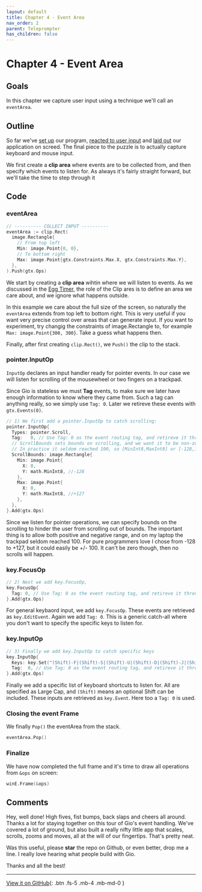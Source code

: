 ```yaml
---
layout: default
title: Chapter 4 - Event Area
nav_order: 2
parent: Teleprompter
has_children: false
---
```


# Chapter 4 - Event Area

## Goals
In this chapter we capture user input using a technique we'll call an `eventArea`.

## Outline
So far we've [set up](01_setup.md) our program, [reacted to user input](02_user_input.md) and [laid out](03_layout.md) our application on screed. The final piece to the puzzle is to actually capture keyboard and mouse input. 

We first create a **clip area** where events are to be collected from, and then specify which events to listen for. As always it's fairly straight forward, but we'll take the time to step through it

## Code
	
### eventArea

```go	
// ---------- COLLECT INPUT ----------
eventArea := clip.Rect(
  image.Rectangle{
    // From top left
    Min: image.Point{0, 0},
    // To bottom right
    Max: image.Point{gtx.Constraints.Max.X, gtx.Constraints.Max.Y},
  },
).Push(gtx.Ops)
```

We start by creating a **clip area** wihtin where we will listen to events. As we discussed in the [Egg Timer](egg_timer/08_egg_as_circle.md), the role of the Clip ares is to define an area we care about, and we ignore what happens outside. 

In this example we care about the full size of the screen, so naturally the `eventArea` extends from top left to bottom right. This is very useful if you want very precise control over areas that can generate input. If you want to experiment, try changig the constraints of image.Rectangle to, for example `Max: image.Point{300, 300}`. Take a guess what happens then. 

Finally, after first creating `clip.Rect()`, we `Push()` the clip to the stack.


### pointer.InputOp

`InputOp` declares an input handler ready for pointer events. In our case we will listen for scrolling of the mousewheel or two fingers on a trackpad.

Since Gio is stateless we must **Tag** events, to make sure we later have enough information to know where they came from. 
Such a tag can anything really, so we simply use `Tag: 0`. Later we retireve these events with `gtx.Events(0)`.


```go
// 1) We first add a pointer.InputOp to catch scrolling:
pointer.InputOp{
  Types: pointer.Scroll,
  Tag:   0, // Use Tag: 0 as the event routing tag, and retireve it through gtx.Events(0)
  // ScrollBounds sets bounds on scrolling, and we want it to be non-zero.
  // In practice it seldom reached 100, so [MinInt8,MaxInt8] or [-128,127] should be enough
  ScrollBounds: image.Rectangle{
    Min: image.Point{
      X: 0,
      Y: math.MinInt8, //-128
    },
    Max: image.Point{
      X: 0,
      Y: math.MaxInt8, //+127
    },
  },
}.Add(gtx.Ops)
```

Since we listen for pointer operations, we can specify bounds on the scrolling to hinder the user from scrolling out of bounds. 
The important thing is to allow both positive and negative range, and on my laptop the trackpad seldom reached 100. For pure 
programmers love I chose from -128 to +127, but it could easily be +/- 100. It can't be zero though, then no scrolls will happen.


### key.FocusOp

```go
// 2) Next we add key.FocusOp,
key.FocusOp{
  Tag: 0, // Use Tag: 0 as the event routing tag, and retireve it through gtx.Events(0)
}.Add(gtx.Ops)
```

For general keybaord input, we add `key.FocusOp`. These events are retrieved as `key.EditEvent`. Again we add `Tag: 0`. This is a generic catch-all where you don't want to specify the specific keys to listen for. 


### key.InputOp

```go
// 3) Finally we add key.InputOp to catch specific keys
key.InputOp{
  Keys: key.Set("(Shift)-F|(Shift)-S|(Shift)-U|(Shift)-D|(Shift)-J|(Shift)-K|(Shift)-W|(Shift)-N|Space"),
  Tag:  0, // Use Tag: 0 as the event routing tag, and retireve it through gtx.Events(0)
}.Add(gtx.Ops)
```

Finally we add a specific list of keyboard shortcuts to listen for. All are specified as Large Cap, and `(Shift)` means an optional
Shift can be included. These inputs are retrieved as `key.Event`. Here too a `Tag: 0` is used.

### Closing the event Frame

We finally `Pop()` the eventArea from the stack. 
```go
eventArea.Pop()
```

### Finalize

We have now completed the full frame and it's time to draw all operations from `&ops` on screen:

```go
winE.Frame(&ops)
```

## Comments

Hey, well done! High fives, fist bumps, back slaps and cheers all around. Thanks a lot for staying together on this tour of Gio's event handling. We've covered a lot of ground, but also built a really nifty little app that scales, scrolls, zooms and moves, all at the will of our fingertips. That's pretty neat.

Was this useful, please **star** the repo on Github, or even better, drop me a line. I really love hearing what people build with Gio. 


Thanks and all the best!

---

[View it on GitHub](https://github.com/jonegil/gui-with-gio/tree/main/teleprompter){: .btn .fs-5 .mb-4 .mb-md-0 }
